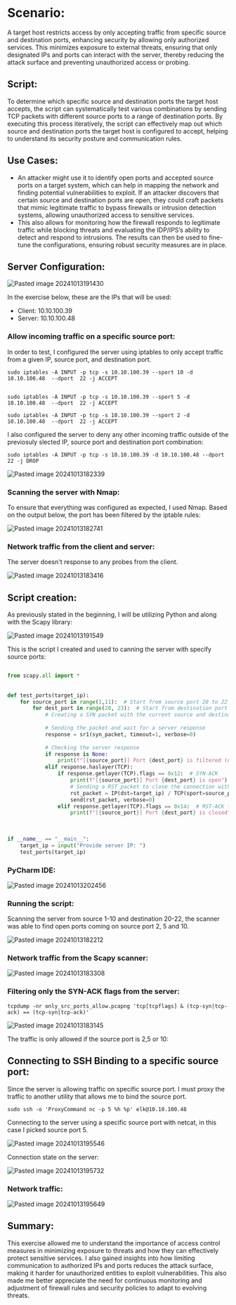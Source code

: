 # Scenario:

A target host restricts access by only accepting traffic from specific source and destination ports, enhancing security by allowing only authorized services. This minimizes exposure to external threats, ensuring that only designated IPs and ports can interact with the server, thereby reducing the attack surface and preventing unauthorized access or probing.

## Script:

To determine which specific source and destination ports the target host accepts, the script can systematically test various combinations by sending TCP packets with different source ports to a range of destination ports. By executing this process iteratively, the script can effectively map out which source and destination ports the target host is configured to accept, helping to understand its security posture and communication rules.

## Use Cases:

+ An attacker might use it to identify open ports and accepted source ports on a target system, which can help in mapping the network and finding potential vulnerabilities to exploit. If an attacker discovers that certain source and destination ports are open, they could craft packets that mimic legitimate traffic to bypass firewalls or intrusion detection systems, allowing unauthorized access to sensitive services.
+ This also allows for monitoring how the firewall responds to legitimate traffic while blocking threats and evaluating the IDP/IPS’s ability to detect and respond to intrusions. The results can then be used to fine-tune the configurations, ensuring robust security measures are in place.


## Server Configuration:

![Pasted image 20241013191430](https://github.com/user-attachments/assets/10e07911-89e8-4505-82c6-50d81441725f)

In the exercise below, these are the IPs that will be used:

+ Client: 10.10.100.39
+ Server: 10.10.100.48

### Allow incoming traffic on a specific source port:

In order to test, I configured the server using iptables to only accept traffic from a given IP, source port, and destination port. 

```
sudo iptables -A INPUT -p tcp -s 10.10.100.39 --sport 10 -d 10.10.100.48  --dport  22 -j ACCEPT


sudo iptables -A INPUT -p tcp -s 10.10.100.39 --sport 5 -d 10.10.100.48  --dport  22 -j ACCEPT

sudo iptables -A INPUT -p tcp -s 10.10.100.39 --sport 2 -d 10.10.100.48  --dport  22 -j ACCEPT

```

I also configured the server to deny any other incoming traffic outside of the previosuly slected IP, source port and destination port combination:


```
sudo iptables -A INPUT -p tcp -s 10.10.100.39 -d 10.10.100.48 --dport  22 -j DROP
```


![Pasted image 20241013182339](https://github.com/user-attachments/assets/6afd356b-abd6-4e4b-9574-65b86aab0f32)


### Scanning the server with Nmap:

To ensure that everything was configured as expected, I used Nmap. Based on the output below, the port has been filtered by the iptable rules:

![Pasted image 20241013182741](https://github.com/user-attachments/assets/36997f92-3948-4815-a8bb-23ccd67b9b7b)

### Network traffic from the client and server:

The server doesn't response to any probes from the client.

![Pasted image 20241013183416](https://github.com/user-attachments/assets/92769562-5377-42ef-b724-79108f95634c)


## Script creation:

As previously stated in the beginning, I will be utilizing Python and along with the Scapy library:

![Pasted image 20241013191549](https://github.com/user-attachments/assets/0288b8c6-e0cc-426f-8204-29b82dd6a44e)

This is the script I created and used to canning the server with specify source ports:

```python

from scapy.all import *  
  
  
def test_ports(target_ip):  
    for source_port in range(1,11):  # Start from source port 20 to 22
        for dest_port in range(20, 23):  # Start from destination port 3127 to 3128  
            # Creating a SYN packet with the current source and destination ports            syn_packet = IP(dst=target_ip) / TCP(sport=source_port, dport=dest_port, flags="S")  
  
            # Sending the packet and wait for a server response  
            response = sr1(syn_packet, timeout=1, verbose=0)  
  
            # Checking the server response  
            if response is None:  
                print(f"[{source_port}] Port {dest_port} is filtered (no response)")  
            elif response.haslayer(TCP):  
                if response.getlayer(TCP).flags == 0x12:  # SYN-ACK  
                    print(f"[{source_port}] Port {dest_port} is open")  
                    # Sending a RST packet to close the connection with the server  
                    rst_packet = IP(dst=target_ip) / TCP(sport=source_port, dport=dest_port, flags="R")  
                    send(rst_packet, verbose=0)  
                elif response.getlayer(TCP).flags == 0x14:  # RST-ACK flag  
                    print(f"[{source_port}] Port {dest_port} is closed")  
  
  
  
if __name__ == "__main__":  
    target_ip = input("Provide server IP: ")  
    test_ports(target_ip)
```


### PyCharm IDE:

![Pasted image 20241013202456](https://github.com/user-attachments/assets/cabcdfd5-e170-4935-ac9c-0d3dcb51c02d)


### Running the script:

Scanning the server from source 1-10 and destination 20-22, the scanner was able to find open ports coming on source port 2, 5 and 10.

![Pasted image 20241013182212](https://github.com/user-attachments/assets/7b62164f-bc17-47d6-b261-e3e3f5e2f9a7)

### Network traffic from the Scapy scanner:

![Pasted image 20241013183308](https://github.com/user-attachments/assets/4afbcd18-0c88-4cf2-b814-e46e5dd70142)

### Filtering only the SYN-ACK flags from the server:

```
tcpdump -nr only_src_ports_allow.pcapng 'tcp[tcpflags] & (tcp-syn|tcp-ack) == (tcp-syn|tcp-ack)'
```
![Pasted image 20241013183145](https://github.com/user-attachments/assets/51142b2e-fe2a-4bc1-9850-17f0132792a7)

The traffic is only allowed if the source port is 2,5 or 10:

## Connecting to SSH Binding to a specific source port:

Since the server is allowing traffic on specific source port. I must proxy the traffic to another utility that allows me to bind the source port.

```
sudo ssh -o 'ProxyCommand nc -p 5 %h %p' elk@10.10.100.48
```

Connecting to the server using a specific source port with netcat, in this case I picked source port 5.

![Pasted image 20241013195546](https://github.com/user-attachments/assets/3df12fa1-ad09-4a3d-a7ea-6e8a1c44dc6c)

Connection state on the server:

![Pasted image 20241013195732](https://github.com/user-attachments/assets/89ad1474-f16d-4026-a881-d6eb7cc35142)

### Network traffic:

![Pasted image 20241013195649](https://github.com/user-attachments/assets/a0aca375-1a84-405e-8049-cff6d89b4860)

## Summary:

This exercise allowed me to understand the importance of access control measures in minimizing exposure to threats and how they can effectively protect sensitive services. I also gained insights into how limiting communication to authorized IPs and ports reduces the attack surface, making it harder for unauthorized entities to exploit vulnerabilities. This also made me better appreciate the need for continuous monitoring and adjustment of firewall rules and security policies to adapt to evolving threats.

